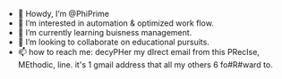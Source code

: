 - 👋 Howdy, I’m @PhiPrime
- 👀 I’m interested in automation & optimized work flow.
- 🌱 I’m currently learning buisness management.
- 💞️ I’m looking to collaborate on educational pursuits. 
- 📫 how to reach me: decyPHer my dIrect email from this PRecIse, MEthodic, line. it's 1 gmail address that all my others 6 fo#R#ward to.

<!---
PhiPrime/PhiPrime is a ✨ special ✨ repository because its `README.md` (this file) appears on your GitHub profile.
You can click the Preview link to take a look at your changes.
--->
